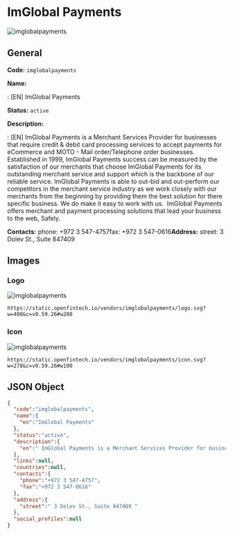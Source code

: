
# ImGlobal Payments 
![imglobalpayments](https://static.openfintech.io/vendors/imglobalpayments/logo.svg?w=400&c=v0.59.26#w200)  

## General 
 
**Code:** `imglobalpayments` 
 
**Name:** 
 
:	[EN] ImGlobal Payments 
 
**Status:** `active` 
 
**Description:** 
 
: [EN]  ImGlobal Payments is a Merchant Services Provider for businesses that require credit & debit card processing services to accept payments for eCommerce and MOTO - Mail order/Telephone order businesses.  Established in 1999, ImGlobal Payments success can be measured by the satisfaction of our merchants that choose ImGlobal Payments for its outstanding merchant service and support which is the backbone of our reliable service. ImGlobal Payments is able to out-bid and out-perform our competitors in the merchant service industry as we work closely with our merchants from the beginning by providing them the best solution for there specific business. We do make it easy to work with us.  ImGlobal Payments offers merchant and payment processing solutions that lead your business to the web, Safely.  
 
**Contacts:** 
phone: +972 3 547-4757fax: +972 3 547-0616**Address:** 
street:  3 Dolev St., Suite 847409  

## Images 

### Logo 
 
![imglobalpayments](https://static.openfintech.io/vendors/imglobalpayments/logo.svg?w=400&c=v0.59.26#w200)  

```
https://static.openfintech.io/vendors/imglobalpayments/logo.svg?w=400&c=v0.59.26#w200
```  

### Icon 
 
![imglobalpayments](https://static.openfintech.io/vendors/imglobalpayments/icon.svg?w=278&c=v0.59.26#w100)  

```
https://static.openfintech.io/vendors/imglobalpayments/icon.svg?w=278&c=v0.59.26#w100
```  

## JSON Object 

```json
{
  "code":"imglobalpayments",
  "name":{
    "en":"ImGlobal Payments"
  },
  "status":"active",
  "description":{
    "en":" ImGlobal Payments is a Merchant Services Provider for businesses that require credit & debit card processing services to accept payments for eCommerce and MOTO - Mail order\/Telephone order businesses.\u00a0 Established in 1999, ImGlobal Payments success can be measured by the satisfaction of our merchants that choose ImGlobal Payments for its outstanding merchant service and support which is the backbone of our reliable service. ImGlobal Payments is able to out-bid and out-perform our competitors in the merchant service industry as we work closely with our merchants from the beginning by providing them the best solution for there specific business. We do make it easy to work with us.\u00a0 ImGlobal Payments offers merchant and payment processing solutions that lead your business to the web, Safely. "
  },
  "links":null,
  "countries":null,
  "contacts":{
    "phone":"+972 3 547-4757",
    "fax":"+972 3 547-0616"
  },
  "address":{
    "street":" 3 Dolev St., Suite 847409 "
  },
  "social_profiles":null
}
```  
